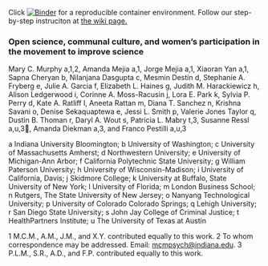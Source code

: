 Click [![Binder](https://mybinder.org/badge_logo.svg)](https://mybinder.org/v2/gh/everyxs/openScience/b190b34c7413cfb51dc6e65616b51d785339956a?urlpath=lab/tree/code-data/genderAnalysis.ipynb) for a reproducible container environment. Follow our step-by-step instruciton at [the wiki page.](https://github.com/iuni-cadre/ReproducibilityDemo/wiki/A-demo-of-reproducibility)

### Open science, communal culture, and women’s participation in the movement to improve science

Mary C. Murphy a,1,2, Amanda Mejia a,1, Jorge Mejia a,1, Xiaoran Yan a,1, Sapna Cheryan b, Nilanjana Dasgupta c, Mesmin Destin d, Stephanie A. Fryberg e, Julie A. Garcia f, Elizabeth L. Haines g, Judith M. Harackiewicz h, Alison Ledgerwood i, Corinne A. Moss-Racusin j, Lora E. Park k, Sylvia P. Perry d, Kate A. Ratliff l, Aneeta Rattan m, Diana T. Sanchez n, Krishna Savani o, Denise Sekaquaptewa e, Jessi L. Smith p, Valerie Jones Taylor q, Dustin B. Thoman r, Daryl A. Wout s, Patricia L. Mabry t,3, Susanne Ressl a,u,3, Amanda Diekman a,3, and Franco Pestilli a,u,3

a Indiana University Bloomington; 
b University of Washington; 
c University of Massachusetts Amherst; 
d Northwestern University; 
e University of Michigan-Ann Arbor; 
f California Polytechnic State University; 
g William Paterson University; 
h University of Wisconsin-Madison; 
i University of California, Davis; 
j Skidmore College; 
k University at Buffalo, State University of New York; 
l University of Florida; 
m London Business School; 
n Rutgers, The State University of New Jersey; 
o Nanyang Technological University; 
p University of Colorado Colorado Springs; 
q Lehigh University; 
r San Diego State University; 
s John Jay College of Criminal Justice; 
t HealthPartners Institute; 
u The University of Texas at Austin

1 M.C.M., A.M., J.M., and X.Y. contributed equally to this work.
2 To whom correspondence may be addressed. Email: mcmpsych@indiana.edu. 
3 P.L.M., S.R., A.D., and F.P. contributed equally to this work.
